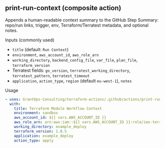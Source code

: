 ## print-run-context (composite action)

Appends a human-readable context summary to the GitHub Step Summary: repo/run links, trigger, env, Terraform/Terratest metadata, and optional notes.

Inputs (commonly used)
- `title` (default: `Run Context`)
- `environment`, `aws_account_id`, `aws_role_arn`
- `working_directory`, `backend_config_file`, `var_file`, `plan_file`, `terraform_version`
- Terratest fields: `go_version`, `terratest_working_directory`, `terratest_pattern`, `terratest_timeout`
- `application`, `action_type`, `region` (default `eu-west-1`), `notes`

Usage
```yaml
- uses: GrantOps-Consulting/terraform-actions/.github/actions/print-run-context@v1
  with:
    title: Terraform Module Workflow Context
    environment: sandbox
    aws_account_id: ${{ vars.AWS_ACCOUNT_ID }}
    aws_role_arn: arn:aws:iam::${{ vars.AWS_ACCOUNT_ID }}:role/ims-terraform-infrastructure-role-sandbox
    working_directory: example_deploy
    terraform_version: 1.8.5
    application: example_deploy
    action_type: apply
```
